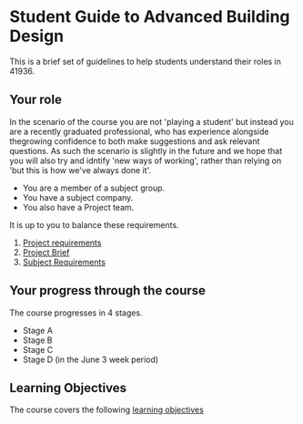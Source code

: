 # Student Guide to Advanced Building Design

This is a brief set of guidelines to help students understand their roles in 41936.

## Your role
In the scenario of the course you are not 'playing a student' but instead you are a recently graduated professional, who has experience alongside thegrowing confidence to both make suggestions and ask relevant questions. As such the scenario is slightly in the future and we hope that you will also try and idntify 'new ways of working', rather than relying on 'but this is how we've always done it'.

* You are a member of a subject group.
* You have a subject company.
* You also have a Project team.

It is up to you to balance these requirements.

1. [Project requirements](/41936/Project/Reqs)
2. [Project Brief](41936/Project/Breif)
3. [Subject Requirements](/41936/Roles)

## Your progress through the course
The course progresses in 4 stages.
* Stage A
* Stage B
* Stage C
* Stage D (in the June 3 week period)

## Learning Objectives
The course covers the following [learning objectives](/41936/LearningObjectives)
